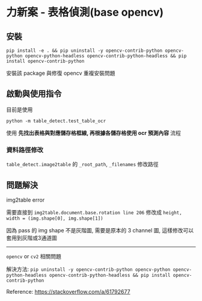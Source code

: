 # 力新案 - 表格偵測(base opencv)

## 安裝

`pip install -e . && pip uninstall -y opencv-contrib-python opencv-python opencv-python-headless opencv-contrib-python-headless && pip install opencv-contrib-python`

安裝該 package 與修復 opencv 重複安裝問題

## 啟動與使用指令

目前是使用

`python -m table_detect.test_table_ocr`

使用 **先找出表格與對應儲存格框線, 再根據各儲存格使用 ocr 預測內容** 流程

### 資料路徑修改

`table_detect.image2table` 的 `_root_path`, `_filenames` 修改路徑

## 問題解決

img2table error

需要直接到 `img2table.document.base.rotation line 206` 修改成 `height, width = (img.shape[0], img.shape[1])`

因為 pass 的 img shape 不是灰階圖, 需要是原本的 3 channel 圖, 這樣修改可以套用到灰階或3通道圖

---

`opencv` or `cv2` 相關問題

解決方法: `pip uninstall -y opencv-contrib-python opencv-python opencv-python-headless opencv-contrib-python-headless && pip install opencv-contrib-python`

Reference: https://stackoverflow.com/a/61792677
